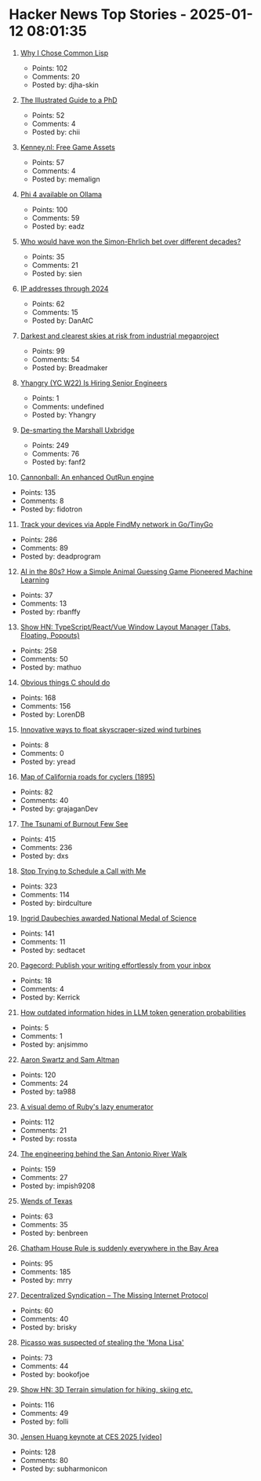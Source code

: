 # Hacker News Top Stories - 2025-01-12 08:01:35

1. [Why I Chose Common Lisp](https://blog.djhaskin.com/blog/why-i-chose-common-lisp/)
   - Points: 102
   - Comments: 20
   - Posted by: djha-skin

2. [The Illustrated Guide to a PhD](https://matt.might.net/articles/phd-school-in-pictures/?_nospa=true)
   - Points: 52
   - Comments: 4
   - Posted by: chii

3. [Kenney.nl: Free Game Assets](https://www.kenney.nl/)
   - Points: 57
   - Comments: 4
   - Posted by: memalign

4. [Phi 4 available on Ollama](https://ollama.com/library/phi4)
   - Points: 100
   - Comments: 59
   - Posted by: eadz

5. [Who would have won the Simon-Ehrlich bet over different decades?](https://ourworldindata.org/simon-ehrlich-bet)
   - Points: 35
   - Comments: 21
   - Posted by: sien

6. [IP addresses through 2024](https://www.potaroo.net/ispcol/2025-01/addr2024.html)
   - Points: 62
   - Comments: 15
   - Posted by: DanAtC

7. [Darkest and clearest skies at risk from industrial megaproject](https://www.eso.org/public/news/eso2501/)
   - Points: 99
   - Comments: 54
   - Posted by: Breadmaker

8. [Yhangry (YC W22) Is Hiring Senior Engineers](https://www.ycombinator.com/companies/yhangry/jobs/JiN1myL-senior-full-stack-engineer)
   - Points: 1
   - Comments: undefined
   - Posted by: Yhangry

9. [De-smarting the Marshall Uxbridge](https://tomscii.sig7.se/2025/01/De-smarting-the-Marshall-Uxbridge)
   - Points: 249
   - Comments: 76
   - Posted by: fanf2

10. [Cannonball: An enhanced OutRun engine](https://github.com/djyt/cannonball)
   - Points: 135
   - Comments: 8
   - Posted by: fidotron

11. [Track your devices via Apple FindMy network in Go/TinyGo](https://github.com/hybridgroup/go-haystack)
   - Points: 286
   - Comments: 89
   - Posted by: deadprogram

12. [AI in the 80s? How a Simple Animal Guessing Game Pioneered Machine Learning](https://medium.com/@alexey.medvecky/ai-in-the-80s-how-a-simple-animal-guessing-game-pioneered-machine-learning-before-it-was-cool-2f4a63dfe762)
   - Points: 37
   - Comments: 13
   - Posted by: rbanffy

13. [Show HN: TypeScript/React/Vue Window Layout Manager (Tabs, Floating, Popouts)](https://github.com/mathuo/dockview)
   - Points: 258
   - Comments: 50
   - Posted by: mathuo

14. [Obvious things C should do](https://www.digitalmars.com/articles/Cobvious.html)
   - Points: 168
   - Comments: 156
   - Posted by: LorenDB

15. [Innovative ways to float skyscraper-sized wind turbines](https://mena-forum.com/innovative-float-skyscraper-sized-wind-turbines/)
   - Points: 8
   - Comments: 0
   - Posted by: yread

16. [Map of California roads for cyclers (1895)](https://www.loc.gov/resource/g4361p.ct000092/?r=-0.628,0.425,1.749,0.902,0)
   - Points: 82
   - Comments: 40
   - Posted by: grajaganDev

17. [The Tsunami of Burnout Few See](http://charleshughsmith.blogspot.com/2025/01/i-quit-tsunami-of-burnout-few-see.html)
   - Points: 415
   - Comments: 236
   - Posted by: dxs

18. [Stop Trying to Schedule a Call with Me](https://matduggan.com/stop-trying-to-schedule-a-call-with-me/)
   - Points: 323
   - Comments: 114
   - Posted by: birdculture

19. [Ingrid Daubechies awarded National Medal of Science](https://today.duke.edu/2025/01/ingrid-daubechies-awarded-national-medal-science)
   - Points: 141
   - Comments: 11
   - Posted by: sedtacet

20. [Pagecord: Publish your writing effortlessly from your inbox](https://github.com/lylo/pagecord)
   - Points: 18
   - Comments: 4
   - Posted by: Kerrick

21. [How outdated information hides in LLM token generation probabilities](https://blog.anj.ai/2025/01/llm-token-generation-probabilities.html)
   - Points: 5
   - Comments: 1
   - Posted by: anjsimmo

22. [Aaron Swartz and Sam Altman](https://journa.host/@jeremiak/113811327999722586)
   - Points: 120
   - Comments: 24
   - Posted by: ta988

23. [A visual demo of Ruby's lazy enumerator](https://joyofrails.com/articles/simple-trick-to-understand-ruby-lazy-enumerator)
   - Points: 112
   - Comments: 21
   - Posted by: rossta

24. [The engineering behind the San Antonio River Walk](https://practical.engineering/blog/2025/1/7/the-hidden-engineering-behind-texass-top-tourist-attraction)
   - Points: 159
   - Comments: 27
   - Posted by: impish9208

25. [Wends of Texas](https://en.wikipedia.org/wiki/Wends_of_Texas)
   - Points: 63
   - Comments: 35
   - Posted by: benbreen

26. [Chatham House Rule is suddenly everywhere in the Bay Area](https://sfstandard.com/2025/01/11/chatham-house-rule-burnout/)
   - Points: 95
   - Comments: 185
   - Posted by: mrry

27. [Decentralized Syndication – The Missing Internet Protocol](https://tautvilas.medium.com/decentralized-syndication-the-missing-internet-protocol-209cb7bd6341)
   - Points: 60
   - Comments: 40
   - Posted by: brisky

28. [Picasso was suspected of stealing the 'Mona Lisa'](https://www.newyorker.com/magazine/2025/01/13/when-picasso-was-arrested-for-stealing-the-mona-lisa)
   - Points: 73
   - Comments: 44
   - Posted by: bookofjoe

29. [Show HN: 3D Terrain simulation for hiking, skiing etc.](https://github.com/r-follador/CubeTrek)
   - Points: 116
   - Comments: 49
   - Posted by: folli

30. [Jensen Huang keynote at CES 2025 [video]](https://www.youtube.com/watch?v=k82RwXqZHY8)
   - Points: 128
   - Comments: 80
   - Posted by: subharmonicon

